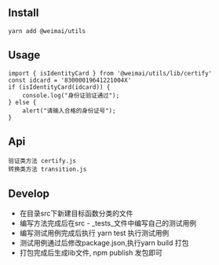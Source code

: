## Install

```
yarn add @weimai/utils
```

## Usage

```
import { isIdentityCard } from '@weimai/utils/lib/certify'
const idcard = '83000019641221004X'
if (isIdentityCard(idcard)) {
    console.log("身份证验证通过");
} else {
    alert("请输入合格的身份证号");
}
```

## Api


```
验证类方法 certify.js
转换类方法 transition.js
```

## Develop

- 在目录src下新建目标函数分类的文件
- 编写方法完成后在src -  _tests_文件中编写自己的测试用例
- 编写测试用例完成后执行  yarn  test 执行测试用例
- 测试用例通过后修改package.json,执行yarn build 打包
- 打包完成后生成lib文件, npm publish 发包即可
